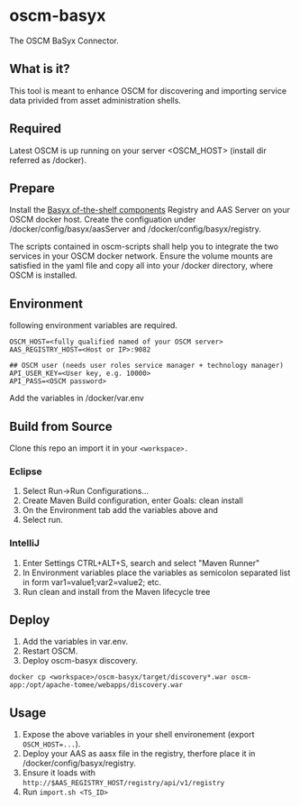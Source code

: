 # oscm-basyx
The OSCM BaSyx Connector.

## What is it?
This tool is meant to enhance OSCM for discovering and importing service data privided from asset administration shells.

## Required
Latest OSCM is up running on your server <OSCM_HOST> (install dir referred as /docker).

## Prepare
Install the [Basyx of-the-shelf components](https://wiki.eclipse.org/BaSyx_/_Documentation_/_Components#Off-the-Shelf-Components) Registry and AAS Server on your OSCM docker host.
Create the configuation under /docker/config/basyx/aasServer and /docker/config/basyx/registry.

The scripts contained in oscm-scripts shall help you to integrate the two services in your OSCM docker network.
Ensure the volume mounts are satisfied in the yaml file and copy all into your /docker directory, where OSCM is installed.

## Environment
following environment variables are required.

``` 
OSCM_HOST=<fully qualified named of your OSCM server>
AAS_REGISTRY_HOST=<Host or IP>:9082

## OSCM user (needs user roles service manager + technology manager)
API_USER_KEY=<User key, e.g. 10000>
API_PASS=<OSCM password> 
```
Add the variables in /docker/var.env

## Build from Source
Clone this repo an import it in your ```<workspace>.```

### Eclipse
1. Select Run->Run Configurations...
2. Create Maven Build configuration, enter Goals: clean install
3. On the Environment tab add the variables above and
4. Select run.

### IntelliJ
1. Enter Settings CTRL+ALT+S, search and select "Maven Runner"
2. In Environment variables place the variables as semicolon separated list in form var1=value1;var2=value2; etc.
3. Run clean and install from the Maven lifecycle tree

## Deploy
1. Add the variables in var.env.
2. Restart OSCM.
3. Deploy oscm-basyx discovery.
```
docker cp <workspace>/oscm-basyx/target/discovery*.war oscm-app:/opt/apache-tomee/webapps/discovery.war
```
## Usage
1. Expose the above variables in your shell environement (export ```OSCM_HOST=...```).
2. Deploy your AAS as aasx file in the registry, therfore place it in /docker/config/basyx/registry.
3. Ensure it loads with ```http://$AAS_REGISTRY_HOST/registry/api/v1/registry```
4. Run ```import.sh <TS_ID>```
